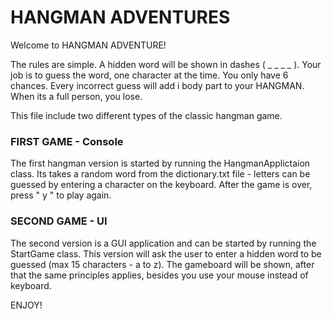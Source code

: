 # HANGMAN ADVENTURES

Welcome to HANGMAN ADVENTURE! 

The rules are simple. A hidden word will be shown in dashes ( _ _ _ _ ). 
Your job is to guess the word, one character at the time.
You only have 6 chances. 
Every incorrect guess will add i body part to your HANGMAN. When its a full person, you lose.

This file include two different types of the classic hangman game.


### FIRST GAME - Console

The first hangman version is started by running the HangmanApplictaion class. Its takes a random word 
from the dictionary.txt file - letters can be guessed
 by entering a character on the keyboard. After the game is over, press " y " to play again.



### SECOND GAME - UI 

The second version is a GUI application and can be started by running the StartGame class.
This version will ask the user to enter a hidden word to be guessed (max 15 characters - a to z). 
The gameboard will be shown, after that the same principles applies, besides you use your mouse instead of keyboard.

ENJOY! 


